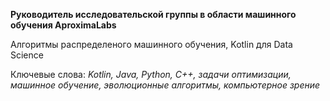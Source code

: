 **Руководитель исследовательской группы в области машинного обучения AproximaLabs**

Алгоритмы распределеного машинного обучения, Kotlin для Data Science

Ключевые слова: *Kotlin, Java, Python, C++, задачи оптимизации, машинное обучение, эволюционные алгоритмы, компьютерное зрение*